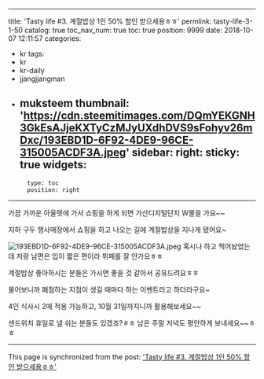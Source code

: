 
---
title: 'Tasty life #3. 계절밥상 1인 50% 할인 받으세용ㅎㅎ'
permlink: tasty-life-3-1-50
catalog: true
toc_nav_num: true
toc: true
position: 9999
date: 2018-10-07 12:11:57
categories:
- kr
tags:
- kr
- kr-daily
- jjangjjangman
- muksteem
thumbnail: 'https://cdn.steemitimages.com/DQmYEKGNH3GkEsAJjeKXTyCzMJyUXdhDVS9sFohyv26mDxc/193EBD1D-6F92-4DE9-96CE-315005ACDF3A.jpeg'
sidebar:
    right:
        sticky: true
widgets:
    -
        type: toc
        position: right
---


가끔 가까운 아울렛에 가서 쇼핑을 하게 되면
가산디지털단지 W몰을 가요~~

지하 구두 행사매장에서 쇼핑을 하고 나오는 길에
계절밥상을 지나게 됐어요~

![193EBD1D-6F92-4DE9-96CE-315005ACDF3A.jpeg](https://cdn.steemitimages.com/DQmYEKGNH3GkEsAJjeKXTyCzMJyUXdhDVS9sFohyv26mDxc/193EBD1D-6F92-4DE9-96CE-315005ACDF3A.jpeg)
혹시나 하고 찍어놨었는데 
저랑 남편은 입이 짧은 편이라 뷔페를 잘 안가요ㅎㅎ

계절밥상 좋아하시는 분들은 
가시면 좋을 것 같아서 공유드려요ㅎㅎ

물어보니까 폐점하는 지점이 생길 때마다 하는 
이벤트라고 하더라구요~

4인 식사시 2매 적용 가능하고, 
10월 31일까지니까 활용해보세요~~

샌드위치 휴일로 낼 쉬는 분들도 있겠죠?ㅎㅎ
남은 주말 저녁도 평안하게 보내세요~~ㅎㅎ

- - -

This page is synchronized from the post: ['Tasty life #3. 계절밥상 1인 50% 할인 받으세용ㅎㅎ'](https://steemit.com/@talkative-bk/tasty-life-3-1-50)
